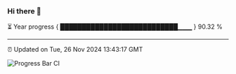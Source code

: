 ### Hi there 👋

⏳ Year progress { ███████████████████████████▁▁▁ } 90.32 %

---

⏰ Updated on Tue, 26 Nov 2024 13:43:17 GMT

![Progress Bar CI](https://github.com/IshwaranRudhara/GIT-ACTION/workflows/Progress%20Bar%20CI/badge.svg)
